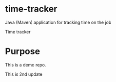 # time-tracker
Java (Maven) application for tracking time on the job

Time tracker

# Purpose

This is a demo repo.

This is 2nd update
